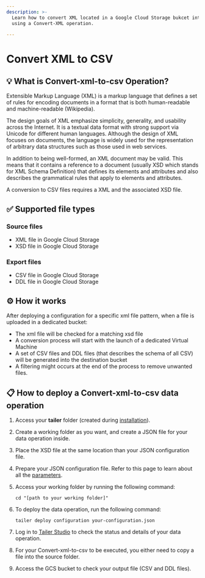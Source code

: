 ```yaml
---
description: >-
  Learn how to convert XML located in a Google Cloud Storage bukcet into CSV files
  using a Convert-XML operation.

---
```


# Convert XML to CSV

## 💡 What is Convert-xml-to-csv Operation?

Extensible Markup Language (XML) is a markup language that defines a set of rules for encoding documents in a format that is both human-readable and machine-readable (Wikipedia). 

The design goals of XML emphasize simplicity, generality, and usability across the Internet. It is a textual data format with strong support via Unicode for different human languages. Although the design of XML focuses on documents, the language is widely used for the representation of arbitrary data structures such as those used in web services.

In addition to being well-formed, an XML document may be valid. This means that it contains a reference to a document (usually XSD which stands for XML Schema Definition) that defines its elements and attributes and also describes the grammatical rules that apply to elements and attributes. 

A conversion to CSV files requires a XML and the associated XSD file.


## ✅ Supported file types

### **Source files**

* XML file in Google Cloud Storage
* XSD file in Google Cloud Storage

### **Export files**

* CSV file in Google Cloud Storage
* DDL file in Google Cloud Storage

## ⚙️ How it works

After deploying a configuration for a specific xml file pattern, when a file is uploaded
in a dedicated bucket: 
* The xml file will be checked for a matching xsd file
* A conversion process will start with the launch of a dedicated Virtual Machine
* A set of CSV files and DDL files (that describes the schema of all CSV) will be generated into the destination bucket
* A filtering might occurs at the end of the process to remove unwanted files.


## **📋 How to deploy a Convert-xml-to-csv data operation**

1. Access your **tailer** folder \(created during [installation](../../getting-started/install-tailer-sdk.md)\).
2. Create a working folder as you want, and create a JSON file for your data operation inside.
3. Place the XSD file at the same location than your JSON configuration file.
4. Prepare your JSON configuration file. Refer to this page to learn about all the [parameters](tconvert-xml-configuration-file.md).
5. Access your working folder by running the following command:

   ```text
   cd "[path to your working folder]"
   ```

6. To deploy the data operation, run the following command:

   ```text
   tailer deploy configuration your-configuration.json
   ```

7. Log in to [Tailer Studio](https://jarvis-platform.io/sign-in?redirect=%2F&__hstc=57968821.199e85015347f5cf00c120e5932c4c81.1601276395705.1601454251429.1601460096069.15&__hssc=57968821.4.1601460096069&__hsfp=649433320) to check the status and details of your data operation.
8. For your Convert-xml-to-csv to be executed, you either need to copy a file into the source folder.
10. Access the GCS bucket to check your output file \(CSV and DDL files\).
